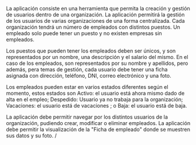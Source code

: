    La aplicación consiste en una herramienta que permita la creación y gestión de usuarios dentro de una organización.  La aplicación permitirá la gestión de los usuarios de varias organizaciones de una forma centralizada. Cada organización tendrá un número de empleados con distintos puestos. Un empleado solo puede tener un puesto y no existen empresas sin empleados. 

Los puestos que pueden tener los empleados deben ser únicos, y son representados por un nombre, una descripción y el salario del mismo. En el caso de los empleados, son representados por su nombre y apellidos, pero además, pera temas de gestión, cada usuario debe tener una ficha asignada con dirección, teléfono, DNI, correo electrónico y una foto.

Los empleados pueden estar en varios estados diferentes según el momento, estos estados son Activo: el usuario está ahora mismo dado de alta en el empleo; Despedido: Usuario ya no trabaja para la organización; Vacaciones: el usuario está de vacaciones ; o Baja: el usuario está de baja.

La aplicación debe permitir navegar por los distintos usuarios de la organización, pudiendo crear, modificar o eliminar empleados. La aplicación debe permitir la visualización de la "Ficha de empleado" donde se muestren sus datos y su foto.
/
